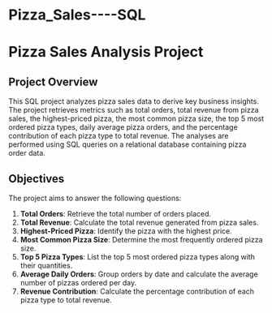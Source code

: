 # Pizza_Sales----SQL
# Pizza Sales Analysis Project

## Project Overview
This SQL project analyzes pizza sales data to derive key business insights. The project retrieves metrics such as total orders, total revenue from pizza sales, the highest-priced pizza, the most common pizza size, the top 5 most ordered pizza types, daily average pizza orders, and the percentage contribution of each pizza type to total revenue. The analyses are performed using SQL queries on a relational database containing pizza order data.

## Objectives
The project aims to answer the following questions:
1. **Total Orders**: Retrieve the total number of orders placed.
2. **Total Revenue**: Calculate the total revenue generated from pizza sales.
3. **Highest-Priced Pizza**: Identify the pizza with the highest price.
4. **Most Common Pizza Size**: Determine the most frequently ordered pizza size.
5. **Top 5 Pizza Types**: List the top 5 most ordered pizza types along with their quantities.
6. **Average Daily Orders**: Group orders by date and calculate the average number of pizzas ordered per day.
7. **Revenue Contribution**: Calculate the percentage contribution of each pizza type to total revenue.
